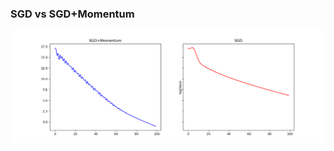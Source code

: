 ### SGD vs SGD+Momentum

<p align="center">
   <img src="https://github.com/ZeyadYasser/Stanford-CS231n-Projects/raw/master/pytorch-testing/momentum/momentum.png" alt="SGD vs SGD+Momentum"/>
</p>
